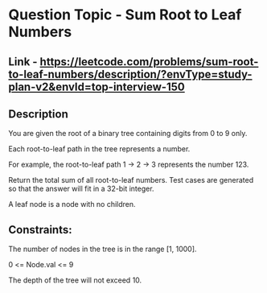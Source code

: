 # Question Topic - Sum Root to Leaf Numbers


## Link - https://leetcode.com/problems/sum-root-to-leaf-numbers/description/?envType=study-plan-v2&envId=top-interview-150


## Description

You are given the root of a binary tree containing digits from 0 to 9 only.

Each root-to-leaf path in the tree represents a number.

For example, the root-to-leaf path 1 -> 2 -> 3 represents the number 123.

Return the total sum of all root-to-leaf numbers. Test cases are generated so that the answer will fit in a 32-bit integer.

A leaf node is a node with no children.


## Constraints:

The number of nodes in the tree is in the range [1, 1000].

0 <= Node.val <= 9

The depth of the tree will not exceed 10.
